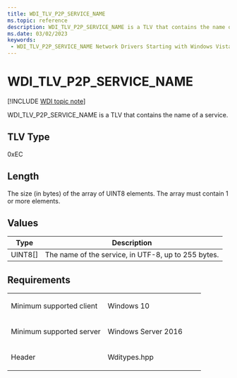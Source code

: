 ```yaml
---
title: WDI_TLV_P2P_SERVICE_NAME
ms.topic: reference
description: WDI_TLV_P2P_SERVICE_NAME is a TLV that contains the name of a service.
ms.date: 03/02/2023
keywords:
 - WDI_TLV_P2P_SERVICE_NAME Network Drivers Starting with Windows Vista
---
```


# WDI\_TLV\_P2P\_SERVICE\_NAME

[!INCLUDE [WDI topic note](../includes/wdi-version-warning.md)]


WDI\_TLV\_P2P\_SERVICE\_NAME is a TLV that contains the name of a service.

## TLV Type


0xEC

## Length


The size (in bytes) of the array of UINT8 elements. The array must contain 1 or more elements.

## Values


| Type      | Description                                         |
|-----------|-----------------------------------------------------|
| UINT8\[\] | The name of the service, in UTF-8, up to 255 bytes. |

 

## Requirements

<table>
<colgroup>
<col width="50%" />
<col width="50%" />
</colgroup>
<tbody>
<tr class="odd">
<td><p>Minimum supported client</p></td>
<td><p>Windows 10</p></td>
</tr>
<tr class="even">
<td><p>Minimum supported server</p></td>
<td><p>Windows Server 2016</p></td>
</tr>
<tr class="odd">
<td><p>Header</p></td>
<td>Wditypes.hpp</td>
</tr>
</tbody>
</table>

 

 




